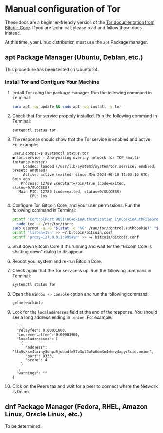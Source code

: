 # Manual configuration of Tor

These docs are a beginner-friendly version of the [Tor documentation from Bitcoin Core](https://github.com/bitcoin/bitcoin/blob/master/doc/tor.md). If you are technical, please read and follow those docs instead.

At this time, your Linux distribution must use the `apt` Package manager.

## apt Package Manager (Ubuntu, Debian, etc.)

This procedure has been tested on Ubuntu 24.

### Install Tor and Configure Your Machine

1. Install Tor using the package manager. Run the following command in Terminal:

   ```sh
   sudo apt -qq update && sudo apt -qq install -y tor
   ```

2. Check that Tor service properly installed. Run the following command in Terminal:

   ```sh
   systemctl status tor
   ```

3. The response should show that the Tor service is enabled and active. For example:

   ```text
   user1@comp1:~$ systemctl status tor
   ● tor.service - Anonymizing overlay network for TCP (multi-instance-master)
        Loaded: loaded (/usr/lib/systemd/system/tor.service; enabled; preset: enabled)
        Active: active (exited) since Mon 2024-06-10 11:03:10 UTC; 6min ago
       Process: 12789 ExecStart=/bin/true (code=exited, status=0/SUCCESS)
      Main PID: 12789 (code=exited, status=0/SUCCESS)
           CPU: 1ms
   ```

4. Configure Tor, Bitcoin Core, and your user permissions. Run the following command in Terminal:

   ```sh
   printf 'ControlPort 9051\nCookieAuthentication 1\nCookieAuthFileGroupReadable 1\nDataDirectoryGroupReadable 1' |
     sudo tee -a /etc/tor/torrc
   sudo usermod -a -G "$(stat -c '%G' /run/tor/control.authcookie)" "${USER}"
   printf 'listen=1\n' >> ~/.bitcoin/bitcoin.conf
   printf 'proxy=127.0.0.1:9050\n' >> ~/.bitcoin/bitcoin.conf
   ```

5. Shut down Bitcoin Core if it's running and wait for the "Bitcoin Core is shutting down" dialog to disappear.

6. Reboot your system and re-run Bitcoin Core.

7. Check again that the Tor service is up. Run the following command in Terminal:

   ```sh
   systemctl status Tor
   ```

8. Open the `Window -> Console` option and run the following command:

   ```text
   getnetworkinfo
   ```

9. Look for the `localaddresses` field at the end of the response. You should see a long address ending in `.onion`. For example:

   ```text
     ...
     "relayfee": 0.00001000,
     "incrementalfee": 0.00001000,
     "localaddresses": [
       {
         "address": "lku5sksm4cxiny3dhpp5jobudfm57p3wl3w5w6dm4n4ehev4xpyc3cid.onion",
         "port": 8333,
         "score": 4
       }
     ],
     "warnings": ""
   }
   ```

10. Click on the Peers tab and wait for a peer to connect where the Network is Onion.

## dnf Package Manager (Fedora, RHEL, Amazon Linux, Oracle Linux, etc.)

To be determined.
